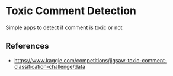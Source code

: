 # Toxic Comment Detection
Simple apps to detect if comment is toxic or not

## References
- https://www.kaggle.com/competitions/jigsaw-toxic-comment-classification-challenge/data
